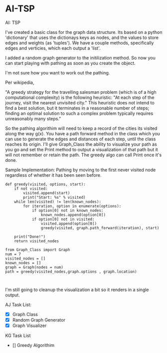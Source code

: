 # AI-TSP
AI: TSP

I\'ve created a basic class for the graph data structure. Its based on a python 
'dictionary' that uses the dictionays keys as nodes, and the values to store 
edges and weights (as 'tuples'). We have a couple methods, specifically edges and 
verticies, which each output a 'list'. 

I added a random graph generator to the initilization method. So now you can start playing with pathing 
as soon as you create the object. 

I\'m not sure how you want to work out the pathing. 

Per wikipedia, 

"A greedy strategy for the travelling salesman problem (which is of a 
high computational complexity) is the following heuristic: "At each step of 
the journey, visit the nearest unvisited city." This heuristic does not 
intend to find a best solution, but it terminates in a reasonable number of 
steps; finding an optimal solution to such a complex problem typically 
requires unreasonably many steps." 

So the pathing algorithim will need to keep a record of the cities its visited
along the way g(x). You have a path forward method in the class which you can 
use to generate the edges and distances of each step, until the class reaches
its origin. I\'ll give Graph_Class the ability to visualize your path
as you go and set the Print method to output a visualization of that path but it will not remember or retain the path.
The greedy algo can call Print once it\'s done. 

Sample Implementation: Pathing by moving to the first never visited node regardless of 
whether it has been seen before. 

```
def greedy(visited, options, start):
    if not visited:
        visited.append(start)
        print("Start: %s" % visited)
    while len(visited) != len(known_nodes):
        for iteration, option in enumerate(options):
            if option[0] not in known_nodes:
                known_nodes.append(option[0])
            if option[0] not in visited:
                visited.append(option[0])
                greedy(visited, graph.path_forward(iteration), start)

    print("Done!")
    return visited_nodes

from Graph_Class import Graph
num = 7
visited_nodes = []
known_nodes = []   
graph = Graph(nodes = num)
path = greedy(visited_nodes,graph.options , graph.location)                
            
      

```


I'm still going to cleanup the visualization a bit so it renders in a single
output. 

AJ Task List:
- [x] Graph Class
- [x] Random Graph Generator
- [x] Graph Visualizer
 
 KG Task List
 - [] Greedy Algorithim 




